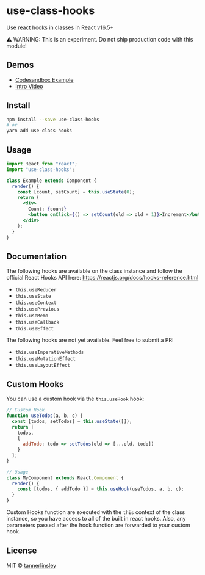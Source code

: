 # use-class-hooks

Use react hooks in classes in React v16.5+

⚠️ WARNING: This is an experiment. Do not ship production code with this module!

## Demos

- [Codesandbox Example](https://codesandbox.io/s/wor3rxopv8)
- [Intro Video](https://www.youtube.com/watch?v=aYOVH7VY0Jc)

## Install

```bash
npm install --save use-class-hooks
# or
yarn add use-class-hooks
```

## Usage

```jsx
import React from "react";
import "use-class-hooks";

class Example extends Component {
  render() {
    const [count, setCount] = this.useState(0);
    return (
      <div>
        Count: {count}
        <button onClick={() => setCount(old => old + 1)}>Increment</button>
      </div>
    );
  }
}
```

## Documentation

The following hooks are available on the class instance and follow the official React Hooks API here: https://reactjs.org/docs/hooks-reference.html

- `this.useReducer`
- `this.useState`
- `this.useContext`
- `this.usePrevious`
- `this.useMemo`
- `this.useCallback`
- `this.useEffect`

The following hooks are not yet available. Feel free to submit a PR!

- `this.useImperativeMethods`
- `this.useMutationEffect`
- `this.useLayoutEffect`

## Custom Hooks

You can use a custom hook via the `this.useHook` hook:

```javascript
// Custom Hook
function useTodos(a, b, c) {
  const [todos, setTodos] = this.useState([]);
  return [
    todos,
    {
      addTodo: todo => setTodos(old => [...old, todo])
    }
  ];
}

// Usage
class MyComponent extends React.Component {
  render() {
    const [todos, { addTodo }] = this.useHook(useTodos, a, b, c);
  }
}
```

Custom Hooks function are executed with the `this` context of the class instance, so you have access to all of the built in react hooks. Also, any parameters passed after the hook function are forwarded to your custom hook.

## License

MIT © [tannerlinsley](https://github.com/tannerlinsley)
